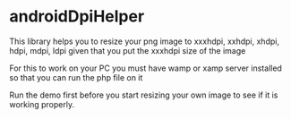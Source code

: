 # androidDpiHelper
This library helps you to resize your png image to xxxhdpi, xxhdpi, xhdpi, hdpi, mdpi, ldpi given that you put the xxxhdpi size of the image

For this to work on your PC you must have wamp or xamp server installed so that you can run the php file on it

Run the demo first before you start resizing your own image  to see if it is working properly.

